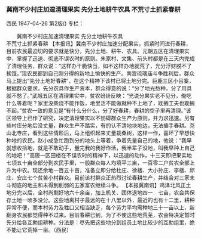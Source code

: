 ### 冀南不少村庄加速清理果实  先分土地耕牛农具  不荒寸土抓紧春耕
西民
1947-04-26
第2版()
专栏：

　　冀南不少村庄加速清理果实
    先分土地耕牛农具     
    不荒寸土抓紧春耕
    【本报讯】冀南不少村庄加速分配果实，抓紧时间进行春耕，目前农民最迫切的要求就是快分，先分土地、耕牛、农具。元朝五区在清理果实中，掌握了迅速、彻底不误农时的原则。朱家村、文集、前头村都是在三天内完成了清理任务，群众说：“这样办干脆快当，如不这样办地就荒了，光分浮财脱不了挨饿。”现农民都到自己刚分得的新地上愉快的生产。南宫琉璃庙斗争胜利后，群众马上提出“先分土地好春耕”，在这个精神下该村已将土地分完。巨鹿三区小吕寨，根据群众要求，先分农具作生产资本，群众得意的说：“分了地光愁种，分了用具就不愁了。”武城五区在清理果实中，贫农纷纷反映：“光说分果实老不见分，俺吃什么等着呢？家里没柴烧不能作饭，地里活不能做就种不上地了，耽搁工夫也耽搁不起。”贫农一致的意见是“有什么分什么，分了好春耕，春耕的空子里再清理。”该区领导上已作了研究，决定清理果实以不妨碍群众生产为原则，并力求迅速。另有些村庄分地后没丈量，群众生产不踏实，有的认不清地块地边，无法插手春耕。尧山北寺庄，看到这些情形后，马上组织起来丈量栽桑树，这样一作，喜坏了早想快种地的农民。赵小成急忙跑到分的地头上等着，争着先量自己的地，他说：“我早就想收拾地，就是不敢动手，量完我的我好作活，我半辈子没地，叫我早种上自己的地吧！”高唐一区田楼在不误农时的精神下，以迅速的动作，十三天即把果实地七顷五十亩全部分到农民手里，一般群众每人均填平三亩，一百零二户贫农全部上升为中农。现还余地一百五十亩，准备立即分给杜庄、徐楼、大小孙庄、李楼、邱庄、安庄七个贫苦小村群众。目前该村群众正热烈讨论春耕生产，并结合对三家未斗彻底的地主和未得到削弱的五家富农继续斗争。
    【本报冀南讯】鸡泽北风正土地分完以后，全村尚剩好地六十余亩，加上机关、团体退地四一．七亩，农会共保存土地一顷多没分。这些地离村子最远的在十八里以外，最近的也有十二里，耕种异常不便，而本村劳力及牲口又相当缺乏，每个劳力平均需种地三十一亩以上，新翻身农民都觉得种不过来。目前春耕已到，为了不使这些地荒芜，农会特决定暂时先分给各互助组耕种。分法是：尽先把这些地分到组员土地比较少的互助组里，绝不能让它荒掉一亩。（西民）
